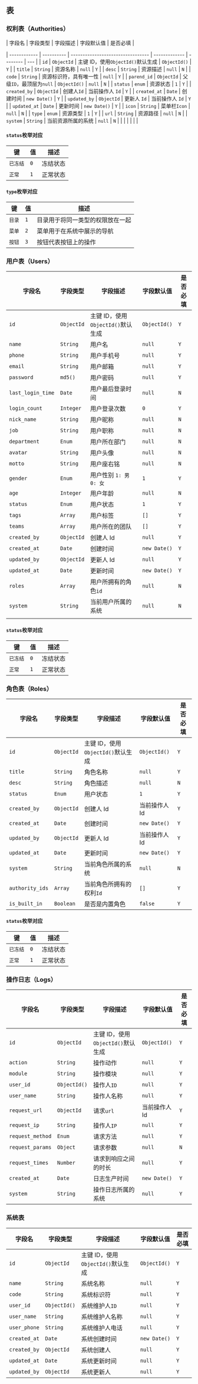 ## 表

### 权利表（Authorities）

| 字段名        | 字段类型    | 字段描述                          | 字段默认值    | 是否必填 |

| ------------ | ---------- | --------------------------------- | ------------- | -------- | --- |
| `id`         | `ObjectId` | 主键 ID，使用`ObjectId()`默认生成   | `ObjectId()`  | `Y`      |
| `title`      | `String`   | 资源名称                           | `null`        | `Y`      |
| `desc`       | `String`   | 资源描述                           | `null`        | `N`      |
| `code`       | `String`   | 资源标识符，具有唯一性              | `null`        | `Y`      |
| `parend_id`  | `ObjectId` | 父级`ID`，最顶层为`null`           | `ObjectId()`  | `null`   | `N` |
| `status`     | `enum`     | 资源状态                           | `1`           | `Y`      |
| `created_by` | `ObjectId` | 创建人`Id`                          | 当前操作人 `Id` | `Y`      |
| `created_at` | `Date`     | 创建时间                           | `new Date()`  | `Y`      |
| `updated_by` | `ObjectId` | 更新人 `Id`                          | 当前操作人 `Id` | `Y`      |
| `updated_at` | `Date`     | 更新时间                           | `new Date()`  | `Y`      |
| `icon`       | `String`   | 菜单栏`Icon`                       |  `null`        | `N`      |
| `type`       | `enum`     | 资源类型                           | `1`           | `Y`      |
| `url`        | `String`   | 资源路径                           | `null`        | `N`      |
| `system`     | `String`   | 当前资源所属的系统                  | `null`        | `N`      |
|              |            |                                   |               |          |

#### `status`枚举对应

| 键       | 值  | 描述     |
| -------- | --- | -------- |
| `已冻结` | `0` | 冻结状态 |
| `正常`   | `1` | 正常状态 |

#### `type`枚举对应

| 键     | 值  | 描述                             |
| ------ | --- | -------------------------------- |
| `目录` | `1` | 目录用于将同一类型的权限放在一起 |
| `菜单` | `2` | 菜单用于在系统中展示的导航       |
| `按钮` | `3` | 按钮代表按钮上的操作             |

### 用户表（Users）

| 字段名            | 字段类型   | 字段描述                          | 字段默认值   | 是否必填 |
| ----------------- | ---------- | --------------------------------- | ------------ | -------- |
| `id`              | `ObjectId` | 主键 ID，使用`ObjectId()`默认生成 | `ObjectId()` | `Y`      |
| `name`            | `String`   | 用户名                            | `null`       | `Y`      |
| `phone`           | `String`   | 用户手机号                        | `null`       | `Y`      |
| `email`           | `String`   | 用户邮箱                          | `null`       | `Y`      |
| `password`        | `md5()`    | 用户密码                          | `null`       | `Y`      |
| `last_login_time` | `Date`     | 用户最后登录时间                  | `null`       | `N`      |
| `login_count`     | `Integer`  | 用户登录次数                      | `0`          | `Y`      |
| `nick_name`       | `String`   | 用户昵称                          | `null`       | `N`      |
| `job`             | `String`   | 用户职称                          | `null`       | `N`      |
| `department`      | `Enum`     | 用户所在部门                      | `null`       | `N`      |
| `avatar`          | `String`   | 用户头像                          | `null`       | `N`      |
| `motto`           | `String`   | 用户座右铭                        | `null`       | `N`      |
| `gender`          | `Enum`     | 用户性别 `1: 男 0: 女`            | `1`          | `Y`      |
| `age`             | `Integer`  | 用户年龄                          | `null`       | `N`      |
| `status`          | `Enum`     | 用户状态                          | `1`          | `Y`      |
| `tags`            | `Array`    | 用户标签                          | `[]`         | `Y`      |
| `teams`           | `Array`    | 用户所在的团队                    | `[]`         | `Y`      |
| `created_by`      | `ObjectId` | 创建人 Id                         | `null`       | `Y`      |
| `created_at`      | `Date`     | 创建时间                          | `new Date()` | `Y`      |
| `updated_by`      | `ObjectId` | 更新人 Id                         | `null`       | `Y`      |
| `updated_at`      | `Date`     | 更新时间                          | `new Date()` | `Y`      |
| `roles`           | `Array`    | 用户所拥有的角色`id`              | `null`       | `N`      |
| `system`          | `String`   | 当前用户所属的系统                | `null`       | `N`      |
|                   |            |                                   |              |          |

#### `status`枚举对应

| 键       | 值  | 描述     |
| -------- | --- | -------- |
| `已冻结` | `0` | 冻结状态 |
| `正常`   | `1` | 正常状态 |

####

### 角色表（Roles）

| 字段名          | 字段类型   | 字段描述                          | 字段默认值    | 是否必填 |
| --------------- | ---------- | --------------------------------- | ------------- | -------- |
| `id`            | `ObjectId` | 主键 ID，使用`ObjectId()`默认生成 | `ObjectId()`  | `Y`      |
| `title`         | `String`   | 角色名称                          | `null`        | `Y`      |
| `desc`          | `String`   | 角色描述                          | `null`        | `N`      |
| `status`        | `Enum`     | 用户状态                          | `1`           | `Y`      |
| `created_by`    | `ObjectId` | 创建人 Id                         | 当前操作人 Id | `Y`      |
| `created_at`    | `Date`     | 创建时间                          | `new Date()`  | `Y`      |
| `updated_by`    | `ObjectId` | 更新人 Id                         | 当前操作人 Id | `Y`      |
| `updated_at`    | `Date`     | 更新时间                          | `new Date()`  | `Y`      |
| `system`        | `String`   | 当前角色所属的系统                | `null`        | `N`      |
| `authority_ids` | `Array`    | 当前角色所拥有的权利`Id`          | `[]`          | `Y`      |
| `is_built_in`   | `Boolean`  | 是否是内置角色                    | `false`       | `Y`      |

#### `status`枚举对应

| 键       | 值  | 描述     |
| -------- | --- | -------- |
| `已冻结` | `0` | 冻结状态 |
| `正常`   | `1` | 正常状态 |

####

### 操作日志（Logs）

| 字段名           | 字段类型     | 字段描述                          | 字段默认值    | 是否必填 |
| ---------------- | ------------ | --------------------------------- | ------------- | -------- |
| `id`             | `ObjectId`   | 主键 ID，使用`ObjectId()`默认生成 | `ObjectId()`  | `Y`      |
| `action`         | `String`     | 操作动作                          | `null`        | `Y`      |
| `module`         | `String`     | 操作模块                          | `null`        | `Y`      |
| `user_id`        | `ObjectId()` | 操作人`ID`                        | `null`        | `Y`      |
| `user_name`      | `String`     | 操作人名称                        | `null`        | `Y`      |
| `request_url`    | `ObjectId`   | 请求`url`                         | 当前操作人 Id | `Y`      |
| `request_ip`     | `String`     | 操作人`IP`                        | `null`        | `Y`      |
| `request_method` | `Enum`       | 请求方法                          | `null`        | `Y`      |
| `request_params` | `Object`     | 请求参数                          | `null`        | `N`      |
| `request_times`  | `Number`     | 请求到响应之间的时长              | `null`        | `Y`      |
| `created_at`     | `Date`       | 日志生产时间                      | `new Date()`  | `Y`      |
| `system`         | `String`     | 操作日志所属的系统                | `null`        | `Y`      |

### 系统表

| 字段名       | 字段类型     | 字段描述                          | 字段默认值   | 是否必填 |
| ------------ | ------------ | --------------------------------- | ------------ | -------- |
| `id`         | `ObjectId`   | 主键 ID，使用`ObjectId()`默认生成 | `ObjectId()` | `Y`      |
| `name`       | `String`     | 系统名称                          | `null`       | `Y`      |
| `code`       | `String`     | 系统标识符                        | `null`       | `Y`      |
| `user_id`    | `ObjectId()` | 系统维护人`ID`                    | `null`       | `Y`      |
| `user_name`  | `String`     | 系统维护人名称                    | `null`       | `Y`      |
| `user_phone` | `String`     | 系统维护人电话                    | `null`       | `Y`      |
| `created_at` | `Date`       | 系统创建时间                      | `new Date()` | `Y`      |
| `created_by` | `ObjectId`   | 系统创建人                        | `null`       | `Y`      |
| `updated_at` | `Date`       | 系统更新时间                      | `null`       | `Y`      |
| `updated_by` | `ObjectId`   | 系统更新人                        | `null`       | `Y`      |
